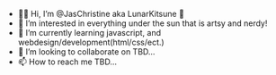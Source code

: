 - 👋🏼 Hi, I’m @JasChristine aka LunarKitsune 🦊
- 👀 I’m interested in everything under the sun that is artsy and nerdy!
- 🌱 I’m currently learning javascript, and webdesign/development(html/css/ect.)
- 💞️ I’m looking to collaborate on TBD...
- 📫 How to reach me TBD...

<!---
JasChristine/JasChristine is a ✨ special ✨ repository because its `README.md` (this file) appears on your GitHub profile.
You can click the Preview link to take a look at your changes.
--->
